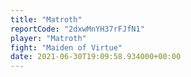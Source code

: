 ```yaml
---
title: "Matroth"
reportCode: "2dxwMnYH37rFJfN1"
player: "Matroth"
fight: "Maiden of Virtue"
date: 2021-06-30T19:09:58.934000+00:00
---
```

